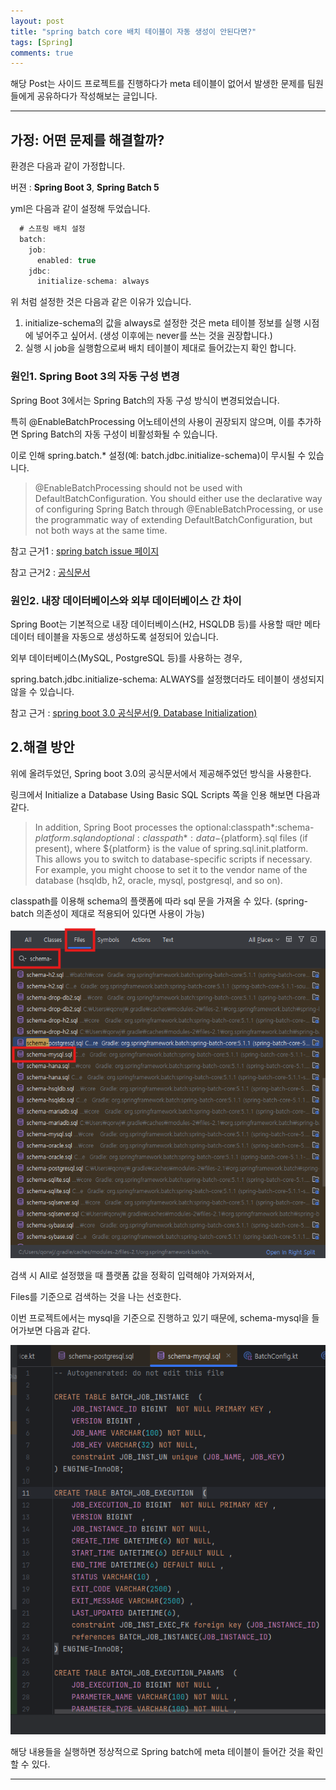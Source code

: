```yaml
---
layout: post
title: "spring batch core 배치 테이블이 자동 생성이 안된다면?"
tags: [Spring]
comments: true
---
```

 
해당 Post는 사이드 프로젝트를 진행하다가 meta 테이블이 없어서 발생한 문제를 팀원들에게 공유하다가 작성해보는 글입니다.

---

## 가정: 어떤 문제를 해결할까?

환경은 다음과 같이 가정합니다.

버젼 : **Spring Boot 3**, **Spring Batch 5**

yml은 다음과 같이 설정해 두었습니다.

```kotlin
  # 스프링 배치 설정
  batch:
    job:
      enabled: true
    jdbc:
      initialize-schema: always
```

위 처럼 설정한 것은 다음과 같은 이유가 있습니다.

1. initialize-schema의 값을 always로 설정한 것은 meta 테이블 정보를 실행 시점에 넣어주고 싶어서. (생성 이후에는 never를 쓰는 것을 권장합니다.)
2. 실행 시 job을 실행함으로써 배치 테이블이 제대로 들어갔는지 확인 합니다.

### 원인1. Spring Boot 3의 자동 구성 변경

Spring Boot 3에서는 Spring Batch의 자동 구성 방식이 변경되었습니다.

특히 @EnableBatchProcessing 어노테이션의 사용이 권장되지 않으며, 이를 추가하면 Spring Batch의 자동 구성이 비활성화될 수 있습니다. 

이로 인해 spring.batch.* 설정(예: batch.jdbc.initialize-schema)이 무시될 수 있습니다.

> @EnableBatchProcessing should not be used with DefaultBatchConfiguration. You should either use the declarative way of configuring Spring Batch through @EnableBatchProcessing, or use the programmatic way of extending DefaultBatchConfiguration, but not both ways at the same time.

참고 근거1 : <a href="https://github.com/spring-projects/spring-batch/issues/4252">spring batch issue 페이지</a>

참고 근거2 : <a href="https://docs.spring.io/spring-batch/docs/5.0.x/reference/html/job.html#configureJob">공식문서</a>

### 원인2. 내장 데이터베이스와 외부 데이터베이스 간 차이

Spring Boot는 기본적으로 내장 데이터베이스(H2, HSQLDB 등)를 사용할 때만 메타데이터 테이블을 자동으로 생성하도록 설정되어 있습니다. 

외부 데이터베이스(MySQL, PostgreSQL 등)를 사용하는 경우, 

spring.batch.jdbc.initialize-schema: ALWAYS를 설정했더라도 테이블이 생성되지 않을 수 있습니다.

참고 근거 : <a href="https://docs.spring.io/spring-boot/docs/3.0.x/reference/html/howto.html#howto.data-initialization">spring boot 3.0 공식문서(9. Database Initialization)</a>


## 2.해결 방안

위에 올려두었던, Spring boot 3.0의 공식문서에서 제공해주었던 방식을 사용한다.

링크에서 Initialize a Database Using Basic SQL Scripts 쪽을 인용 해보면 다음과 같다.

> In addition, Spring Boot processes the optional:classpath*:schema-${platform}.sql and optional:classpath*:data-${platform}.sql files (if present), where ${platform} is the value of spring.sql.init.platform. This allows you to switch to database-specific scripts if necessary. For example, you might choose to set it to the vendor name of the database (hsqldb, h2, oracle, mysql, postgresql, and so on).

classpath를 이용해 schema의 플랫폼에 따라 sql 문을 가져올 수 있다. (spring-batch 의존성이 제대로 적용되어 있다면 사용이 가능)

![spring-batch-core-sql.png](../images/25%EB%85%84/6%EC%9B%94/spring-batch-core-sql.png)

검색 시 All로 설정했을 때 플랫폼 값을 정확히 입력해야 가져와져서, 

Files를 기준으로 검색하는 것을 나는 선호한다.

이번 프로젝트에서는 mysql을 기준으로 진행하고 있기 때문에, schema-mysql을 들어가보면 다음과 같다.

![schema-mysql.png](../images/25%EB%85%84/6%EC%9B%94/schema-mysql.png)

해당 내용들을 실행하면 정상적으로 Spring batch에 meta 테이블이 들어간 것을 확인할 수 있다.

---
